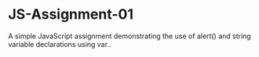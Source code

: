 # JS-Assignment-01
A simple JavaScript assignment demonstrating the use of alert() and  string variable declarations using var..
